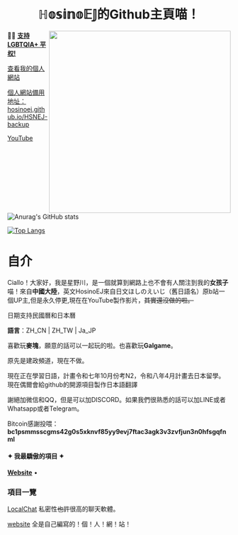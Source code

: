 <div align="center" class="Thank-you,Sb-Child">
  <br/><br/><br/>
  <div>
    <h1>ℍ𝕠𝕤𝕚𝕟𝕠𝔼𝕁的Github主頁喵！</h1>
  <a href="https://x.com/HosinoEJ">
    <img src="https://avatars.githubusercontent.com/u/177436503?v=4" align='right' width='410px'>
  </a>
</div>
</div>
  
:rainbow_flag: [**支持 LGBTQIA+ 平权!**](https://github.com/LGBT-CN/LGBTQIA-in-China/)

[查看我的個人網站](https://hosinoej.github.io/HSNEJ-backup/)

[個人網站備用地址：hosinoej.github.io/HSNEJ-backup](https://hosinoej.github.io/HSNEJ-backup/)

[YouTube](https://youtube.com/@HosinoEJ)

![Anurag's GitHub stats](https://github-readme-stats.vercel.app/api?username=HosinoEJ&layout=compact&icon_color=0366d6&theme=white)

[![Top Langs](https://github-readme-stats.vercel.app/api/top-langs/?username=HosinoEJ&layout=compact&icon_color=0366d6&theme=white)]()


# 自介



Ciallo！大家好，我是星野川，是一個就算到網路上也不會有人關注到我的**女孩子**喵！來自**中國大陸**，英文HosinoEJ來自日文ほしのえいじ（舊日語名）原b站一個UP主,但是永久停更,現在在YouTube製作影片，~~其實還沒做的啦。~~

日期支持民國曆和日本曆

**語言**：ZH_CN | ZH_TW | Ja_JP

喜歡玩**麥塊**，願意的話可以一起玩的啦。也喜歡玩**Galgame**。

原先是建政頻道，現在不做。

現在正在學習日語，計畫令和七年10月份考N2，令和八年4月計畫去日本留學。現在偶爾會給github的開源項目製作日本語翻譯

謝絕加微信和QQ，但是可以加DISCORD。如果我們很熟悉的話可以加LINE或者Whatsapp或者Telegram。

Bitcoin感謝投喂：**bc1psmmsscgms42g0s5xknvf85yy9evj7ftac3agk3v3zvfjun3n0hfsgqfnml**



  <p>
    <h4>✦ 我最驕傲的項目 ✦</h4>
    <a target="_blank" href="https://github.com/HosinoEJ/HosinoEJ"><strong>Website</strong></a> • 
  </p>

### 項目一覽
[LocalChat](https://github.com/HosinoEJ/LocalChat) 私密性~~也許~~很高的聊天軟體。

[website](https://github.com/HosinoEJ/HosinoEJ) 全是自己編寫的！個！人！網！站！

